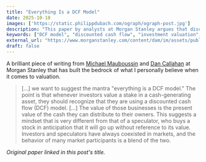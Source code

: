 ```yaml
---
title: "Everything Is a DCF Model"
date: 2025-10-18
images: ['https://static.philippdubach.com/ograph/ograph-post.jpg']
description: "This paper by analysts at Morgan Stanley argues that discounted cash flow (DCF) models are fundamental to all investment valuation, explaining why 'everything is a DCF model' applies to stocks, bonds, real estate, and private equity, while addressing common objections to DCF usage."
keywords: ["DCF model", "discounted cash flow", "investment valuation", "present value", "cash flows", "private equity", "venture capital", "buyout firms", "asset valuation", "intrinsic value", "financial modeling", "investment analysis", "equity valuation", "real estate valuation", "corporate bonds"]
external_url: "https://www.morganstanley.com/content/dam/im/assets/publication/thought-leadership/consilient-observer/article_everythingisadcfmodel_us.pdf"
draft: false
---
```


A brilliant piece of writing from [Michael Mauboussin](https://www.morganstanley.com/im/en-us/individual-investor/about-us/people-and-teams/investment-professionals/michael-mauboussin.html) and [Dan Callahan](https://www.morganstanley.com/im/en-us/individual-investor/about-us/people-and-teams/investment-professionals/dan-callahan.html) at Morgan Stanley that has built the bedrock of what I personally believe when it comes to valuation. 

> […] we want to suggest the mantra "everything is a DCF model." The point is that whenever investors value a stake in a cash-generating asset, they should recognize that they are using a discounted cash flow (DCF) model. […] The value of those businesses is the present value of the cash they can distribute to their owners. This suggests a mindset that is very different from that of a speculator, who buys a stock in anticipation that it will go up without reference to its value. Investors and speculators have always coexisted in markets, and the behavior of many market participants is a blend of the two.

_Original paper linked in this post's title._